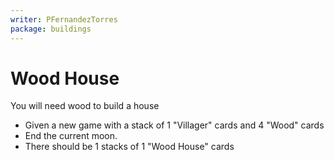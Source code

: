 ```yaml
---
writer: PFernandezTorres
package: buildings
---
```

# Wood House

You will need wood to build a house

 * Given a new game with a stack of 1 "Villager" cards and 4 "Wood" cards
 * End the current moon. 
 * There should be 1 stacks of 1 "Wood House" cards
